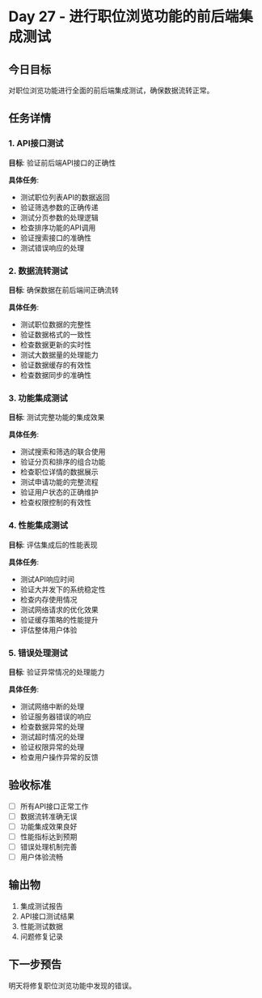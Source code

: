 # Day 27 - 进行职位浏览功能的前后端集成测试

## 今日目标
对职位浏览功能进行全面的前后端集成测试，确保数据流转正常。

## 任务详情

### 1. API接口测试
**目标**: 验证前后端API接口的正确性

**具体任务**:
- 测试职位列表API的数据返回
- 验证筛选参数的正确传递
- 测试分页参数的处理逻辑
- 检查排序功能的API调用
- 验证搜索接口的准确性
- 测试错误响应的处理

### 2. 数据流转测试
**目标**: 确保数据在前后端间正确流转

**具体任务**:
- 测试职位数据的完整性
- 验证数据格式的一致性
- 检查数据更新的实时性
- 测试大数据量的处理能力
- 验证数据缓存的有效性
- 检查数据同步的准确性

### 3. 功能集成测试
**目标**: 测试完整功能的集成效果

**具体任务**:
- 测试搜索和筛选的联合使用
- 验证分页和排序的组合功能
- 检查职位详情的数据展示
- 测试申请功能的完整流程
- 验证用户状态的正确维护
- 检查权限控制的有效性

### 4. 性能集成测试
**目标**: 评估集成后的性能表现

**具体任务**:
- 测试API响应时间
- 验证大并发下的系统稳定性
- 检查内存使用情况
- 测试网络请求的优化效果
- 验证缓存策略的性能提升
- 评估整体用户体验

### 5. 错误处理测试
**目标**: 验证异常情况的处理能力

**具体任务**:
- 测试网络中断的处理
- 验证服务器错误的响应
- 检查数据异常的处理
- 测试超时情况的处理
- 验证权限异常的处理
- 检查用户操作异常的反馈

## 验收标准
- [ ] 所有API接口正常工作
- [ ] 数据流转准确无误
- [ ] 功能集成效果良好
- [ ] 性能指标达到预期
- [ ] 错误处理机制完善
- [ ] 用户体验流畅

## 输出物
1. 集成测试报告
2. API接口测试结果
3. 性能测试数据
4. 问题修复记录

## 下一步预告
明天将修复职位浏览功能中发现的错误。
